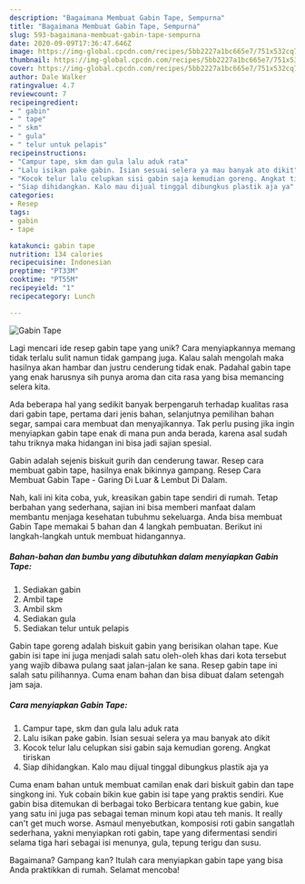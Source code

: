 ```yaml
---
description: "Bagaimana Membuat Gabin Tape, Sempurna"
title: "Bagaimana Membuat Gabin Tape, Sempurna"
slug: 593-bagaimana-membuat-gabin-tape-sempurna
date: 2020-09-09T17:36:47.646Z
image: https://img-global.cpcdn.com/recipes/5bb2227a1bc665e7/751x532cq70/gabin-tape-foto-resep-utama.jpg
thumbnail: https://img-global.cpcdn.com/recipes/5bb2227a1bc665e7/751x532cq70/gabin-tape-foto-resep-utama.jpg
cover: https://img-global.cpcdn.com/recipes/5bb2227a1bc665e7/751x532cq70/gabin-tape-foto-resep-utama.jpg
author: Dale Walker
ratingvalue: 4.7
reviewcount: 7
recipeingredient:
- " gabin"
- " tape"
- " skm"
- " gula"
- " telur untuk pelapis"
recipeinstructions:
- "Campur tape, skm dan gula lalu aduk rata"
- "Lalu isikan pake gabin. Isian sesuai selera ya mau banyak ato dikit"
- "Kocok telur lalu celupkan sisi gabin saja kemudian goreng. Angkat tiriskan"
- "Siap dihidangkan. Kalo mau dijual tinggal dibungkus plastik aja ya"
categories:
- Resep
tags:
- gabin
- tape

katakunci: gabin tape 
nutrition: 134 calories
recipecuisine: Indonesian
preptime: "PT33M"
cooktime: "PT55M"
recipeyield: "1"
recipecategory: Lunch

---
```



![Gabin Tape](https://img-global.cpcdn.com/recipes/5bb2227a1bc665e7/751x532cq70/gabin-tape-foto-resep-utama.jpg)

Lagi mencari ide resep gabin tape yang unik? Cara menyiapkannya memang tidak terlalu sulit namun tidak gampang juga. Kalau salah mengolah maka hasilnya akan hambar dan justru cenderung tidak enak. Padahal gabin tape yang enak harusnya sih punya aroma dan cita rasa yang bisa memancing selera kita.

Ada beberapa hal yang sedikit banyak berpengaruh terhadap kualitas rasa dari gabin tape, pertama dari jenis bahan, selanjutnya pemilihan bahan segar, sampai cara membuat dan menyajikannya. Tak perlu pusing jika ingin menyiapkan gabin tape enak di mana pun anda berada, karena asal sudah tahu triknya maka hidangan ini bisa jadi sajian spesial.

Gabin adalah sejenis biskuit gurih dan cenderung tawar. Resep cara membuat gabin tape, hasilnya enak bikinnya gampang. Resep Cara Membuat Gabin Tape - Garing Di Luar &amp; Lembut Di Dalam.


Nah, kali ini kita coba, yuk, kreasikan gabin tape sendiri di rumah. Tetap berbahan yang sederhana, sajian ini bisa memberi manfaat dalam membantu menjaga kesehatan tubuhmu sekeluarga. Anda bisa membuat Gabin Tape memakai 5 bahan dan 4 langkah pembuatan. Berikut ini langkah-langkah untuk membuat hidangannya.

<!--inarticleads1-->

##### Bahan-bahan dan bumbu yang dibutuhkan dalam menyiapkan Gabin Tape:

1. Sediakan  gabin
1. Ambil  tape
1. Ambil  skm
1. Sediakan  gula
1. Sediakan  telur untuk pelapis


Gabin tape goreng adalah biskuit gabin yang berisikan olahan tape. Kue gabin isi tape ini juga menjadi salah satu oleh-oleh khas dari kota tersebut yang wajib dibawa pulang saat jalan-jalan ke sana. Resep gabin tape ini salah satu pilihannya. Cuma enam bahan dan bisa dibuat dalam setengah jam saja. 

<!--inarticleads2-->

##### Cara menyiapkan Gabin Tape:

1. Campur tape, skm dan gula lalu aduk rata
1. Lalu isikan pake gabin. Isian sesuai selera ya mau banyak ato dikit
1. Kocok telur lalu celupkan sisi gabin saja kemudian goreng. Angkat tiriskan
1. Siap dihidangkan. Kalo mau dijual tinggal dibungkus plastik aja ya


Cuma enam bahan untuk membuat camilan enak dari biskuit gabin dan tape singkong ini. Yuk cobain bikin kue gabin isi tape yang praktis sendiri. Kue gabin bisa ditemukan di berbagai toko Berbicara tentang kue gabin, kue yang satu ini juga pas sebagai teman minum kopi atau teh manis. It really can&#39;t get much worse. Asmaul menyebutkan, komposisi roti gabin sangatlah sederhana, yakni menyiapkan roti gabin, tape yang difermentasi sendiri selama tiga hari sebagai isi menunya, gula, tepung terigu dan susu. 

Bagaimana? Gampang kan? Itulah cara menyiapkan gabin tape yang bisa Anda praktikkan di rumah. Selamat mencoba!
